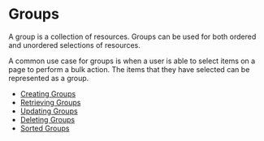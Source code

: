 # Groups

A group is a collection of resources. Groups can be used for both ordered and
unordered selections of resources.

A common use case for groups is when a user is able to select items
on a page to perform a bulk action. The items that they have selected
can be represented as a group.

* [Creating Groups](creating-groups.md)
* [Retrieving Groups](retrieving-groups.md)
* [Updating Groups](updating-groups.md)
* [Deleting Groups](deleting-groups.md)
* [Sorted Groups](sorted-groups.md)
